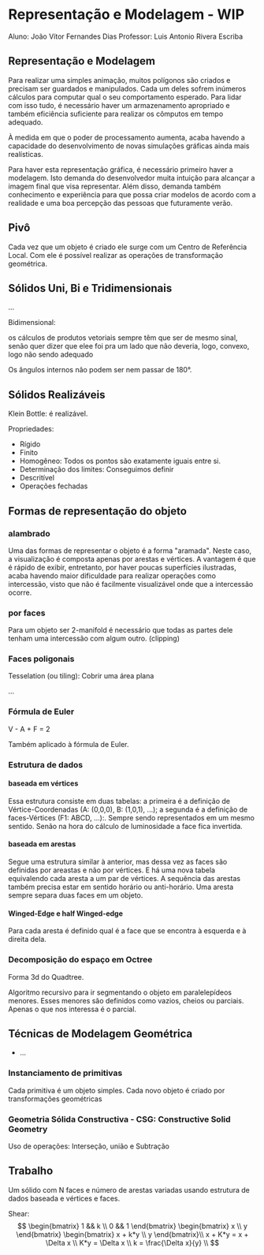 # Representação e Modelagem - WIP

Aluno: João Vítor Fernandes Dias
Professor: Luis Antonio Rivera Escriba

## Representação e Modelagem

Para realizar uma simples animação, muitos polígonos são criados e precisam ser guardados e manipulados. Cada um deles sofrem inúmeros cálculos para computar qual o seu comportamento esperado. Para lidar com isso tudo, é necessário haver um armazenamento apropriado e também eficiência suficiente para realizar os cômputos em tempo adequado.

À medida em que o poder de processamento aumenta, acaba havendo a capacidade do desenvolvimento de novas simulações gráficas ainda mais realísticas.

<!-- [Se vem o urso, sinal de que ele tá sendo perseguido] -->

Para haver esta representação gráfica, é necessário primeiro haver a modelagem. Isto demanda do desenvolvedor muita intuição para alcançar a imagem final que visa representar. Além disso, demanda também conhecimento e experiência para que possa criar modelos de acordo com a realidade e uma boa percepção das pessoas que futuramente verão.

## Pivô

Cada vez que um objeto é criado ele surge com um Centro de Referência Local. Com ele é possível realizar as operações de transformação geométrica.

## Sólidos Uni, Bi e Tridimensionais

...

Bidimensional:

os cálculos de produtos vetoriais sempre têm que ser de mesmo sinal, senão quer dizer que elee foi pra um lado que não deveria, logo, convexo, logo não sendo adequado

Os ângulos internos não podem ser nem passar de 180°.

## Sólidos Realizáveis

Klein Bottle: é realizável.

Propriedades:

- Rígido
- Finito
- Homogêneo: Todos os pontos são exatamente iguais entre si.
- Determinação dos limites: Conseguimos definir
- Descritível
- Operações fechadas

## Formas de representação do objeto

### alambrado

Uma das formas de representar o objeto é a forma "aramada". Neste caso, a visualização é composta apenas por arestas e vértices.
A vantagem é que é rápido de exibir, entretanto, por haver poucas superfícies ilustradas, acaba havendo maior dificuldade para realizar operações como intercessão, visto que não é facilmente visualizável onde que a intercessão ocorre.

### por faces

Para um objeto ser 2-manifold é necessário que todas as partes dele tenham uma intercessão com algum outro. (clipping)

### Faces poligonais

Tesselation (ou tiling): Cobrir uma área plana

...

### Fórmula de Euler

V - A + F = 2

Também aplicado à fórmula de Euler.

### Estrutura de dados

#### baseada em vértices

Essa estrutura consiste em duas tabelas: a primeira é a definição de Vértice-Coordenadas (A: (0,0,0), B: (1,0,1), ...); a segunda é a definição de faces-Vértices (F1: ABCD, ...):. Sempre sendo representados em um mesmo sentido. Senão na hora do cálculo de luminosidade a face fica invertida.

<!-- Pesquisar imagem que represente isso -->

#### baseada em arestas

Segue uma estrutura similar à anterior, mas dessa vez as faces são definidas por areastas e não por vértices. E há uma nova tabela equivalendo cada aresta a um par de vértices. A sequência das arestas também precisa estar em sentido horário ou anti-horário. Uma aresta sempre separa duas faces em um objeto.

#### Winged-Edge e half Winged-edge

Para cada aresta é definido qual é a face que se encontra à esquerda e à direita dela.

### Decomposição do espaço em Octree

Forma 3d do Quadtree.

Algoritmo recursivo para ir segmentando o objeto em paralelepídeos menores. Esses menores são definidos como vazios, cheios ou parciais. Apenas o que nos interessa é o parcial.

## Técnicas de Modelagem Geométrica

- ...

### Instanciamento de primitivas

Cada primitiva é um objeto simples. Cada novo objeto é criado por transformações geométricas

### Geometria Sólida Constructiva - CSG: Constructive Solid Geometry

Uso de operações: Interseção, união e Subtração

## Trabalho

Um sólido com N faces e  número de arestas variadas usando estrutura de dados baseada e vértices e faces.

Shear:
$$
  \begin{bmatrix}
    1 && k \\
    0 && 1
  \end{bmatrix}
  \begin{bmatrix}
    x \\ y
  \end{bmatrix}
  \begin{bmatrix}
    x + k*y \\ y
  \end{bmatrix}\\
  x + K*y = x + \Delta x \\
  K*y = \Delta x \\
  k = \frac{\Delta x}{y} \\
$$

<!-- Isso é camisa de maconha -->